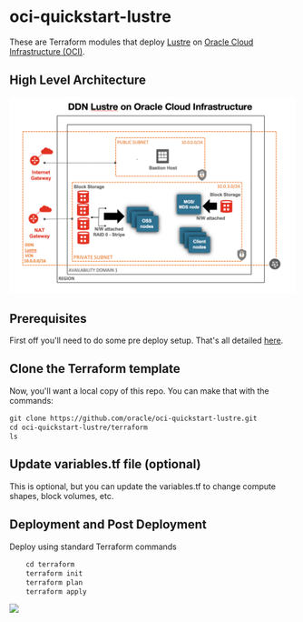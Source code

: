 # oci-quickstart-lustre
These are Terraform modules that deploy [Lustre](http://lustre.org/) on [Oracle Cloud Infrastructure (OCI)](https://cloud.oracle.com/en_US/cloud-infrastructure).

## High Level Architecture 
![](./images/Lustre_OCI_High_Level_Arch.png)

## Prerequisites
First off you'll need to do some pre deploy setup.  That's all detailed [here](https://github.com/oracle/oci-quickstart-prerequisites).

## Clone the Terraform template
Now, you'll want a local copy of this repo.  You can make that with the commands:

    git clone https://github.com/oracle/oci-quickstart-lustre.git
    cd oci-quickstart-lustre/terraform
    ls

## Update variables.tf file (optional)
This is optional, but you can update the variables.tf to change compute shapes, block volumes, etc. 

## Deployment and Post Deployment
Deploy using standard Terraform commands

        cd terraform
        terraform init
        terraform plan
        terraform apply

![](./images/Single-Node-TF-apply.PNG)

